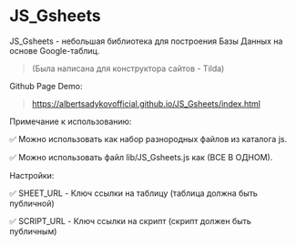 # JS_Gsheets

JS_Gsheets - небольшая библиотека для построения Базы Данных на основе Google-таблиц.

> (Была написана для конструктора сайтов - Tilda)

Github Page Demo:

> https://albertsadykovofficial.github.io/JS_Gsheets/index.html

Примечание к использованию:
  
:white_check_mark: Можно использовать как набор разнородных файлов из каталога js.

:white_check_mark: Можно использовать файл lib/JS_Gsheets.js как (ВСЕ В ОДНОМ).

Настройки:
    
:white_check_mark: SHEET_URL - Ключ ссылки на таблицу (таблица должна быть публичной)

:white_check_mark: SCRIPT_URL - Ключ ссылки на скрипт (скрипт должен быть публичным)